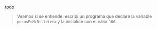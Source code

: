 todo

> Veamos si se entiende: escribí un programa que declare la variable `pesosEnMiBilletera` y la inicialice con el valor `100`